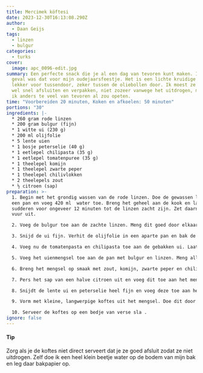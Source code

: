 ```yaml
---
title: Mercimek köftesi
date: 2023-12-30T16:13:08.290Z
author:
  - Daan Geijs
tags:
  - linzen
  - bulgur
categories:
  - turks
cover:
  image: apc_0096-edit.jpg
summary: Een perfecte snack die je al een dag van tevoren kunt maken. In mijn
  geval was dat voor mijn oudejaarsfeestje. Het is een lichte kruidige snack en
  lekker voor tussendoor, zeker tussen de oliebollen door. Ik moest ze alleen
  wel snel afsluiten en verpakken, niet zozeer vanwege het uitdrogen, maar omdat
  ik anders te veel van tevoren al zou opeten.
time: "Voorbereiden 20 minuten, Koken en afkoelen: 50 minuten"
portions: "30"
ingredients: |-
  * 260 gram rode linzen
  * 200 gram bulgur (fijn)
  * 1 witte ui (230 g)
  * 200 ml olijfolie
  * 5 lente uien
  * 1 bosje peterselie (40 g)
  * 1 eetlepel chilipasta (35 g)
  * 1 eetlepel tomatenpuree (35 g)
  * 1 theelepel komijn
  * 1 theelepel zwarte peper
  * 1 theelepel chilivlokken
  * 2 theelepels zout
  * ½ citroen (sap)
preparation: >-
  1. Begin met het grondig wassen van de rode linzen. Doe de gewassen linzen in
  een pan en voeg 420 ml  water toe. Breng het geheel aan de kook en laat
  sudderen voor ongeveer 12 minuten tot de linzen zacht zijn. Zet daarna het
  vuur uit.

  2. Voeg de bulgur toe aan de zachte linzen. Meng dit goed door elkaar. Dek de pan af en laat het mengsel ongeveer 30 minuten staan, zodat de bulgur kan wellen.

  3. Snijd de ui fijn. Verhit de olijfolie in een aparte pan en bak de ui tot deze zacht en doorschijnend is.

  4. Voeg nu de tomatenpasta en chilipasta toe aan de gebakken ui. Laat dit mengsel enkele minuten samen bakken zodat de smaken goed kunnen mengen.

  5. Voeg het uienmengsel toe aan de pan met bulgur en linzen. Meng alles grondig zodat de ingrediënten goed verspreid zijn.

  6. Breng het mengsel op smaak met zout, komijn, zwarte peper en chilivlokken. Roer het geheel nogmaals goed door.

  7. Pers het sap van een halve citroen uit en voeg dit toe aan het mengsel voor een frisse toets.

  8. Snijdt de lente ui en peterselie heel fijn en voeg deze toe aan het mengsel en meng het goed door.

  9. Vorm met kleine, langwerpige koftes uit het mengsel. Doe dit door ze met je handen te kneden. Als de koftes moeilijk te vormen zijn, dan kun je een heel klein beetje water toevoegen aan het mengsel om het geheel wat plakkerig te maken. 

  10. Serveer de koftes op een bedje van verse sla .
ignore: false
---
```

#### Tip

Zorg als je de koftes niet direct serveert dat je ze goed afsluit zodat ze niet uitdrogen. Zelf doe ik een heel klein beetje water op de bodem van mijn bak en leg daar bakpapier op.